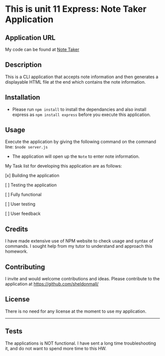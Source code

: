 # This is unit 11 Express: Note Taker Application

## Application URL

My code can be found at [Note Taker](https://sheldonmall.github.io/team-generator/) 

<!-- ![Note Taker](./Notes.png) -->

## Description

This is a CLI application that accepts note information and then generates a displayable HTML file at the end which contains the note information.

## Installation

* Please run `npm install` to install the dependancies and also install express as `npm install express` before you execute this application.

## Usage 

Execute the application by giving the following command on the command line:
`$node server.js`

* The application will open up the `Note` to enter note information.


My Task list for developing this application are as follows:

[x] Building the application

[ ] Testing the application 

[ ] Fully functional

[ ] User testing

[ ] User feedback 


## Credits

I have made extensive use of NPM website to check usage and syntax of commands. I sought help from my tutor to understand and approach this homework. 

## Contributing

I invite and would welcome contributions and ideas. Please contribute to the application at https://github.com/sheldonmall/

## License

There is no need for any license at the moment to use my application.

---

## Tests

The applications is NOT functional. I have sent a long time troubleshooting it, and do not want to spend more time to this HW.
